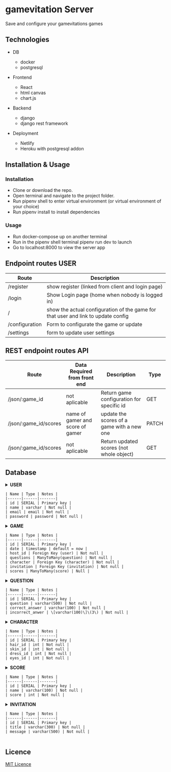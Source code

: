# gamevitation Server

Save and configure your gamevitations games

## Technologies

  - DB 
    * docker
    * postgresql
  
  - Frontend
    * React 
    * html canvas
    * chart.js

  - Backend 
    * django
    * django rest framework
  
  - Deployment 
    * Netlify
    * Heroku with postgresql addon

## Installation & Usage

### Installation

* Clone or download the repo.
* Open terminal and navigate to the project folder.
* Run pipenv shell to enter virtual environment (or virtual environment of your choice)
* Run pipenv install to install dependencies

### Usage

* Run docker-compose up on another terminal
* Run in the pipenv shell terminal pipenv run dev to launch
* Go to localhost:8000 to view the server app

## Endpoint routes USER

| Route          |  Description                                             |
| -------------- | ------------------------------------------------------- |
| /register |  show register (linked from client and login page)                 |
| /login    | Show Login page (home when nobody is logged in)
| /        | show the actual configuration of the game for that user and link to update config |
| /configuration        | Form to configurate the game or update |
| /settings | form to update user settings |


## REST endpoint routes API

| Route          | Data Required from front end                                           | Description                                             | Type   |
| -------------- | ---------------------------------------------------------------------- | ------------------------------------------------------- | ------ |
| /json/:game_id | not aplicable                                         | Return game configuration for specific id                 | GET   |
| /json/:game_id/scores | name of gamer and score of gamer                                        |  update the scores of a game with a new one                        | PATCH   |
| /json/:game_id/scores | not aplicable | Return updated scores (not whole object)                  | GET   |


## Database

<details>
  <summary><b>USER</b></sumary>

    | Name | Type | Notes |
    |------|------|-------|
    | id | SERIAL | Primary key |
    | name | varchar | Not null |
    | email | email | Not null |
    | password | password | Not null |

</details>

<details>
  <summary><b>GAME</b></sumary>

    | Name | Type | Notes |
    |------|------|-------|
    | id | SERIAL | Primary key |
    | date | timestamp | default = now |
    | host_id | Foreign Key (user) | Not null |
    | questions | ManyToMany(question) | Not null |
    | character | Foreign Key (character) | Not null |
    | invitation | Foreign Key (invitation) | Not null |
    | scores | ManyToMany(score) | Null |

</details>

<details>
  <summary><b>QUESTION</b></sumary>

    | Name | Type | Notes |
    |------|------|-------|
    | id | SERIAL | Primary key |
    | question | varchar(500) | Not null |
    | correct_answer | varchar(100) | Not null |
    | incorrect_anwer | \[varchar(100)\]\(3\) | Not null |

</details>

<details>
  <summary><b>CHARACTER</b></sumary>

    | Name | Type | Notes |
    |------|------|-------|
    | id | SERIAL | Primary key |
    | hair_id | int | Not null |
    | skin_id | int | Not null |
    | dress_id | int | Not null |
    | eyes_id | int | Not null |

</details>

<details>
  <summary><b>SCORE</b></sumary>

    | Name | Type | Notes |
    |------|------|-------|
    | id | SERIAL | Primary key |
    | name | varchar(100) | Not null |
    | score | int | Not null |

</details>

<details>
  <summary><b>INVITATION</b></sumary>

    | Name | Type | Notes |
    |------|------|-------|
    | id | SERIAL | Primary key |
    | title | varchar(300) | Not null |
    | message | varchar(500) | Not null |

</details>

## Licence

[MIT Licence](https://opensource.org/licenses/mit-license.php)